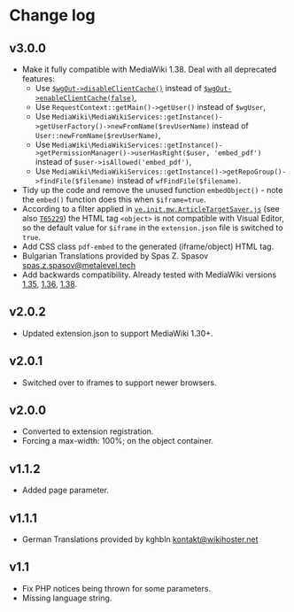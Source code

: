 # Change log

## v3.0.0

* Make it fully compatible with MediaWiki 1.38. Deal with all deprecated features:
  * Use [`$wgOut->disableClientCache()`](https://doc.wikimedia.org/mediawiki-core/master/php/classOutputPage.html#a65494796ef2a9e3cb0864d8c2185fa70) instead of [`$wgOut->enableClientCache(false)`](https://doc.wikimedia.org/mediawiki-core/master/php/classOutputPage.html#a97ca228e1106736ef2b3b988543af448),
  * Use `RequestContext::getMain()->getUser()` instead of `$wgUser`,
  * Use `MediaWiki\MediaWikiServices::getInstance()->getUserFactory()->newFromName($revUserName)` instead of `User::newFromName($revUserName)`,
  * Use `MediaWiki\MediaWikiServices::getInstance()->getPermissionManager()->userHasRight($user, 'embed_pdf')` instead of `$user->isAllowed('embed_pdf')`,
  * Use `MediaWiki\MediaWikiServices::getInstance()->getRepoGroup()->findFile($filename)` instead of `wfFindFile($filename)`.
* Tidy up the code and remove the unused function `embedObject()` - note the `embed()` function does this when `$iframe=true`.
* According to a filter applied in [`ve.init.mw.ArticleTargetSaver.js`](https://github.com/wikimedia/mediawiki-extensions-VisualEditor/blob/d9e56ef69ac6938417b558dcf1a7f63e8048256d/modules/ve-mw/preinit/ve.init.mw.ArticleTargetSaver.js#L75) (see also [`T65229`](https://phabricator.wikimedia.org/T65229)) the HTML tag `<object>` is not compatible with Visual Editor, so the default value for `$iframe` in the `extension.json` file is switched to `true`.
* Add CSS class `pdf-embed` to the generated (iframe/object) HTML tag.
* Bulgarian Translations provided by Spas Z. Spasov <spas.z.spasov@metalevel.tech>
* Add backwards compatibility. Already tested with MediaWiki versions [1.35](https://bg.trivictoria.org/wiki/TestPlus), [1.36](https://vectoria.altclavis.com/wiki/TestPlus), [1.38](https://wiki.metalevel.tech/wiki/Embed_Microsoft_MSx_Documents).

## v2.0.2

* Updated extension.json to support MediaWiki 1.30+.

## v2.0.1

* Switched over to iframes to support newer browsers.

## v2.0.0

* Converted to extension registration.
* Forcing a max-width: 100%; on the object container.

## v1.1.2

* Added page parameter.

## v1.1.1

* German Translations provided by kghbln <kontakt@wikihoster.net>

## v1.1

* Fix PHP notices being thrown for some parameters.
* Missing language string.
